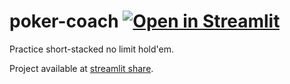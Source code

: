 # poker-coach [![Open in Streamlit](https://static.streamlit.io/badges/streamlit_badge_black_white.svg)](https://chessmastertobe-aspiring-poker-pro-coach-pokercoach-6hd5s4.streamlitapp.com/)
Practice short-stacked no limit hold'em.

Project available at [streamlit share](https://chessmastertobe-aspiring-poker-pro-coach-pokercoach-6hd5s4.streamlitapp.com/).
